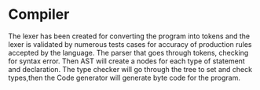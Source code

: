 # Compiler
 The lexer has been created for converting the program into tokens and the lexer is validated by numerous tests cases for accuracy of production rules accepted by the language. The parser that goes through tokens, checking for syntax error. Then AST will create a nodes for each type of statement and declaration. The type checker will go through the tree to set and check types,then the Code generator will generate byte code for the program.
